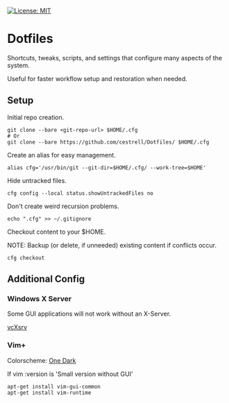 [![License: MIT](https://img.shields.io/badge/License-MIT-green.svg)](https://opensource.org/licenses/MIT)

# Dotfiles
Shortcuts, tweaks, scripts, and settings that configure many aspects of the system.

Useful for faster workflow setup and restoration when needed.

## Setup

Initial repo creation.
```
git clone --bare <git-repo-url> $HOME/.cfg
# Or
git clone --bare https://github.com/cestrell/Dotfiles/ $HOME/.cfg
```

Create an alias for easy management.
```
alias cfg='/usr/bin/git --git-dir=$HOME/.cfg/ --work-tree=$HOME'
```

Hide untracked files.
```
cfg config --local status.showUntrackedFiles no
```

Don't create weird recursion problems.
```
echo ".cfg" >> ~/.gitignore
```

Checkout content to your $HOME.

NOTE: Backup (or delete, if unneeded) existing content if conflicts occur.

```
cfg checkout
```

## Additional Config

### Windows X Server
Some GUI applications will not work without an X-Server.

[vcXsrv](https://sourceforge.net/projects/vcxsrv/)

### Vim+
Colorscheme: [One Dark](https://github.com/joshdick/onedark.vim)

If vim :version is 'Small version without GUI'
```
apt-get install vim-gui-common
apt-get install vim-runtime
```
